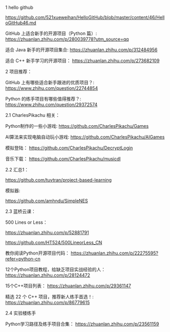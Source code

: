 1 hello github

https://github.com/521xueweihan/HelloGitHub/blob/master/content/46/HelloGitHub46.md

GitHub 上适合新手的开源项目（Python 篇）: https://zhuanlan.zhihu.com/p/280039778?utm_source=qq

适合 Java 新手的开源项目集合: https://zhuanlan.zhihu.com/p/312484956

适合 C++ 新手学习的开源项目： https://zhuanlan.zhihu.com/p/273682109


2 项目推荐：

GitHub 上有哪些适合新手跟进的优质项目？: https://www.zhihu.com/question/22744854

Python 的练手项目有哪些值得推荐？: https://www.zhihu.com/question/29372574

2.1 CharlesPikachu 相关：

Python制作的一些小游戏:  https://github.com/CharlesPikachu/Games

AI算法来实现电脑自动玩小游戏: https://github.com/CharlesPikachu/AIGames

模拟登陆：  https://github.com/CharlesPikachu/DecryptLogin

音乐下载：  https://github.com/CharlesPikachu/musicdl

2.2 汇总1：

https://github.com/tuvtran/project-based-learning

模拟器:

https://github.com/amhndu/SimpleNES

2.3 蓝桥云课：

500 Lines or Less：   

https://zhuanlan.zhihu.com/p/52881791

https://github.com/HT524/500LineorLess_CN

教你阅读Python开源项目代码：  https://zhuanlan.zhihu.com/p/22275595?refer=python-cn

12个Python项目教程，给缺乏项目实战经验的人： https://zhuanlan.zhihu.com/p/28124472

15个C++项目列表： https://zhuanlan.zhihu.com/p/29361147

精选 22 个 C++ 项目，推荐新人练手首选！: https://zhuanlan.zhihu.com/p/86779615

2.4  实验楼练手

Python学习路径及练手项目合集： https://zhuanlan.zhihu.com/p/23561159



